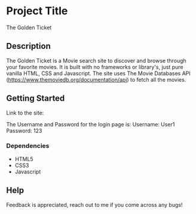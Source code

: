 # Project Title

The Golden Ticket

## Description

The Golden Ticket is a Movie search site to discover and browse through your favorite movies. It is built with no frameworks or library's, just pure vanilla HTML, CSS and Javascript. The site uses The Movie Databases API (https://www.themoviedb.org/documentation/api) to fetch all the movies.

## Getting Started

Link to the site:

The Username and Password for the login page is:
Username: User1
Password: 123

### Dependencies

- HTML5
- CSS3
- Javascript

## Help

Feedback is appreciated, reach out to me if you come across any bugs!
